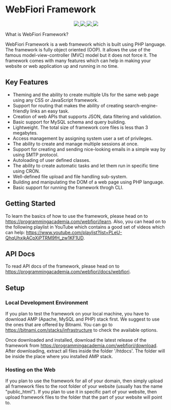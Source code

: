 # WebFiori Framework
<p align="center">
  <a href="https://travis-ci.org/usernane/webfiori">
    <img src="https://travis-ci.org/usernane/webfiori.svg?branch=master">
  </a>
  <a href="https://codecov.io/gh/usernane/webfiori">
    <img src="https://codecov.io/gh/usernane/webfiori/branch/master/graph/badge.svg" />
  </a>
  <a href="https://github.com/usernane/webfiori/releases">
      <img src="https://img.shields.io/github/release/usernane/webfiori.svg?label=latest" />
  </a>
  <a href="https://paypal.me/IbrahimBinAlshikh">
    <img src="https://img.shields.io/endpoint.svg?url=https%3A%2F%2Fprogrammingacademia.com%2Fwebfiori%2Fapis%2Fshields-get-dontate-badget">
  </a>
</p>
What is WebFiori Framework?

WebFiori Framework is a web framework which is built using PHP language. The framework is fully object oriented (OOP). It allows the use of the famous model-view-controller (MVC) model but it does not force it. The framework comes with many features which can help in making your website or web application up and running in no time.

## Key Features
* Theming and the ability to create multiple UIs for the same web page using any CSS or JavaScript framework.
* Support for routing that makes the ability of creating search-engine-friendly links an easy task.
* Creation of web APIs that supports JSON, data filtering and validation.
* Basic support for MySQL schema and query building.
* Lightweight. The total size of framework core files is less than 3 megabytes.
* Access management by assigning system user a set of privileges.
* The ability to create and manage multiple sessions at once.
* Support for creating and sending nice-looking emails in a simple way by using SMTP protocol.
* Autoloading of user defined classes.
* The ability to create automatic tasks and let them run in specific time using CRON.
* Well-defined file upload and file handling sub-system.
* Building and manipulating the DOM of a web page using PHP language.
* Basic support for running the framework throgh CLI.

## Getting Started
To learn the basics of how to use the framework, please head on to https://programmingacademia.com/webfiori/learn. Also, you can head on to the following playlist in YouTube which contains a good set of videos which can help: https://www.youtube.com/playlist?list=PLeU-QhqUhxjkACpXiPTRM9fH_zw1KF1UD.

## API Docs
To read API docs of the framework, please head on to https://programmingacademia.com/webfiori/docs/webfiori.

## Setup
### Local Development Environment
If you plan to test the framework on your local machine, you have to download AMP (Apache, MySQL and PHP) stack first. 
We suggest to use the ones that are offered by Bitnami. You can go to https://bitnami.com/stacks/infrastructure to check 
the available options.

Once downloaded and installed, download the latest release of the framework from https://programmingacademia.com/webfiori/download. 
After downloading, extract all files inside the folder '/htdocs'. The folder will be inside the place where you installed AMP
stack.
### Hosting on the Web
If you plan to use the framework for all of your domain, then simply upload all framework files to the root folder of your website (usually has the name "public_html"). If you plan to use it in specific part of your website, then upload framework files to the folder that the part of your website will point to.
